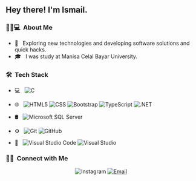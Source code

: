 <h2> Hey there! I'm Ismail.</h2>

<h3> 👨🏻💻 &nbsp;About Me </h3>

- 🤔 &nbsp; Exploring new technologies and developing software solutions and quick hacks.
- 🎓 &nbsp; I was study at Manisa Celal Bayar University.

<h3> 🛠 &nbsp;Tech Stack</h3>

- 💻 &nbsp;
    ![C](https://img.shields.io/badge/-C-333333?style=flat&logo=C%2B%2B&logoColor=00599C)

 - 🌐 &nbsp;
  ![HTML5](https://img.shields.io/badge/-HTML5-333333?style=flat&logo=HTML5)
  ![CSS](https://img.shields.io/badge/-CSS-333333?style=flat&logo=CSS3&logoColor=1572B6)
  ![Bootstrap](https://img.shields.io/badge/-Bootstrap-333333?style=flat&logo=bootstrap&logoColor=563D7C)
   ![TypeScript](https://img.shields.io/badge/-TypeScript-333333?style=flat&logo=TypeScript)
  ![.NET](https://img.shields.io/badge/-.NET%20Core-333333?style=flat&logo=.NET&logoColor=0094F5)
- 🛢 &nbsp;
  ![Microsoft SQL Server](https://img.shields.io/badge/-Microsoft%20SQL%20Server-333333?style=flat&logo=Microsoft%20SQL%20Server&logoColor=CC2927)
  
- ⚙️ &nbsp;
  ![Git](https://img.shields.io/badge/-Git-333333?style=flat&logo=git)
  ![GitHub](https://img.shields.io/badge/-GitHub-333333?style=flat&logo=github)
- 🔧 &nbsp;
  ![Visual Studio Code](https://img.shields.io/badge/-Visual%20Studio%20Code-333333?style=flat&logo=visual-studio-code&logoColor=007ACC)
  ![Visual Studio](https://img.shields.io/badge/-Visual%20Studio-333333?style=flat&logo=Visual%20Studio&logoColor=%235C2D91)


<h3> 🤝🏻 &nbsp;Connect with Me </h3>
<p align="center"
<a href="https://www.instagram.com/sumail.kalkan/"><img alt="Instagram" src="https://img.shields.io/badge/Instagram-sumail.kalkan-blue?style=flat-square&logo=instagram"></a>
<a href="mailto:ismail.talha.kalkan@gmail.com"><img alt="Email" src="https://img.shields.io/badge/Email-ismail.talha.kalkan@gmail.com-blue?style=flat-square&logo=gmail"></a>
</p>
